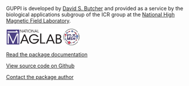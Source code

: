 


GUPPI is developed by [David S.
Butcher](http://www.davidsbutcher.com) and provided as a service by the
biological applications subgroup of the ICR group at the [National High
Magnetic Field Laboratory](http://www.nationalmaglab.org).

![NHMFL Logo](www/icr-shinyproxy-header.png)

<i class="fab fa-readme fa-3x"></i> [Read the
package documentation](http://davidsbutcher.github.io/GUPPI/)

<i class="fab fa-github fa-3x"></i> [View source
code on Github](http://github.com/davidsbutcher/GUPPI)

<i class="fa fa-envelope fa-3x"></i> [Contact the
package author](mailto:dbutcher@magnet.fsu.edu)
